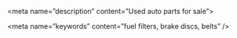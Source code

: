 <meta name=”description” content=”Used auto parts for sale”>

<meta name=”keywords” content=”fuel filters, brake discs, belts” />
